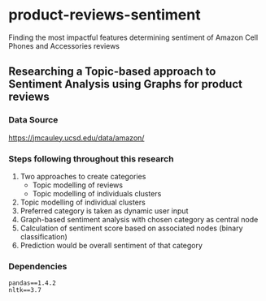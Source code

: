 # product-reviews-sentiment
Finding the most impactful features determining sentiment of Amazon Cell Phones and Accessories reviews

## Researching a Topic-based approach to Sentiment Analysis using Graphs for product reviews

### Data Source
https://jmcauley.ucsd.edu/data/amazon/ 

### Steps following throughout this research

1. Two approaches to create categories
    - Topic modelling of reviews
    - Topic modelling of individuals clusters
2. Topic modelling of individual clusters
3. Preferred category is taken as dynamic user input
4. Graph-based sentiment analysis with chosen category as central node
5. Calculation of sentiment score based on associated nodes (binary classification)
6. Prediction would be overall sentiment of that category


### Dependencies

```
pandas==1.4.2
nltk==3.7
```
